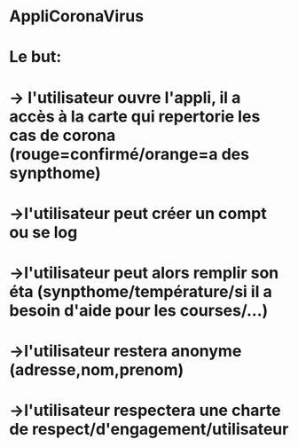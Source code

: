 # AppliCoronaVirus
# Le but:
#  -> l'utilisateur ouvre l'appli, il a accès à la carte qui repertorie les cas de corona (rouge=confirmé/orange=a des synpthome)
#  ->l'utilisateur peut créer un compt ou se log
#  ->l'utilisateur peut alors remplir son éta (synpthome/température/si il a besoin d'aide pour les courses/...)
#  ->l'utilisateur restera anonyme (adresse,nom,prenom)
#  ->l'utilisateur respectera une charte de respect/d'engagement/utilisateur

